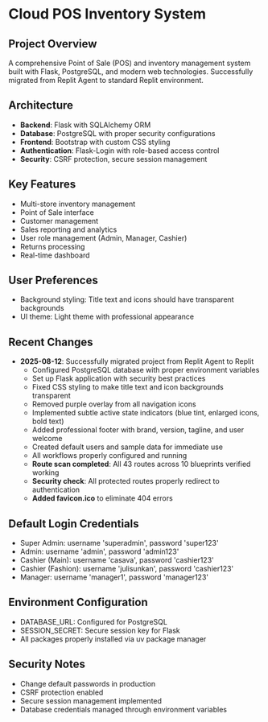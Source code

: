 # Cloud POS Inventory System

## Project Overview
A comprehensive Point of Sale (POS) and inventory management system built with Flask, PostgreSQL, and modern web technologies. Successfully migrated from Replit Agent to standard Replit environment.

## Architecture
- **Backend**: Flask with SQLAlchemy ORM
- **Database**: PostgreSQL with proper security configurations
- **Frontend**: Bootstrap with custom CSS styling
- **Authentication**: Flask-Login with role-based access control
- **Security**: CSRF protection, secure session management

## Key Features
- Multi-store inventory management
- Point of Sale interface
- Customer management
- Sales reporting and analytics
- User role management (Admin, Manager, Cashier)
- Returns processing
- Real-time dashboard

## User Preferences
- Background styling: Title text and icons should have transparent backgrounds
- UI theme: Light theme with professional appearance

## Recent Changes
- **2025-08-12**: Successfully migrated project from Replit Agent to Replit
  - Configured PostgreSQL database with proper environment variables
  - Set up Flask application with security best practices
  - Fixed CSS styling to make title text and icon backgrounds transparent
  - Removed purple overlay from all navigation icons
  - Implemented subtle active state indicators (blue tint, enlarged icons, bold text)
  - Added professional footer with brand, version, tagline, and user welcome
  - Created default users and sample data for immediate use
  - All workflows properly configured and running
  - **Route scan completed**: All 43 routes across 10 blueprints verified working
  - **Security check**: All protected routes properly redirect to authentication
  - **Added favicon.ico** to eliminate 404 errors

## Default Login Credentials
- Super Admin: username 'superadmin', password 'super123'
- Admin: username 'admin', password 'admin123'
- Cashier (Main): username 'casava', password 'cashier123'
- Cashier (Fashion): username 'julisunkan', password 'cashier123'
- Manager: username 'manager1', password 'manager123'

## Environment Configuration
- DATABASE_URL: Configured for PostgreSQL
- SESSION_SECRET: Secure session key for Flask
- All packages properly installed via uv package manager

## Security Notes
- Change default passwords in production
- CSRF protection enabled
- Secure session management implemented
- Database credentials managed through environment variables